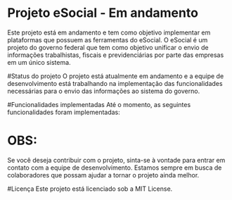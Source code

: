 #  Projeto eSocial - Em andamento
Este projeto está em andamento e tem como objetivo implementar em plataformas que possuem as ferramentas do eSocial. O eSocial é um projeto do governo federal que tem como objetivo unificar o envio de informações trabalhistas, fiscais e previdenciárias por parte das empresas em um único sistema.

#Status do projeto
O projeto está atualmente em andamento e a equipe de desenvolvimento está trabalhando na implementação das funcionalidades necessárias para o envio das informações ao sistema do governo.

#Funcionalidades implementadas
Até o momento, as seguintes funcionalidades foram implementadas:

# OBS: 
Se você deseja contribuir com o projeto, sinta-se à vontade para entrar em contato com a equipe de desenvolvimento. Estamos sempre em busca de colaboradores que possam ajudar a tornar o projeto ainda melhor.

#Licença
Este projeto está licenciado sob a MIT License.
